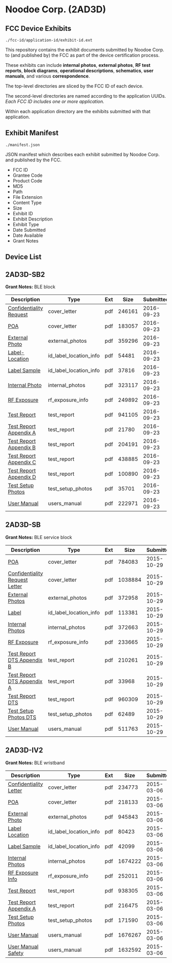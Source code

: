 # Noodoe Corp. (2AD3D)
## FCC Device Exhibits

```
./fcc-id/application-id/exhibit-id.ext
```

This repository contains the exhibit documents submitted by Noodoe Corp. to (and published by) the FCC as part of the device certification process.

These exhibits can include **internal photos**, **external photos**, **RF test reports**, **block diagrams**, **operational descriptions**, **schematics**, **user manuals**, and various **correspondence**.

The top-level directories are sliced by the FCC ID of each device.

The second-level directories are named according to the application UUIDs. *Each FCC ID includes one or more application.*

Within each application directory are the exhibits submitted with that application. 

## Exhibit Manifest

```
./manifest.json
```

JSON manifest which describes each exhibit submitted by Noodoe Corp. and published by the FCC.

- FCC ID
- Grantee Code
- Product Code
- MD5
- Path
- File Extension
- Content Type
- Size
- Exhibit ID
- Exhibit Description
- Exhibit Type
- Date Submitted
- Date Available
- Grant Notes

## Device List
## 2AD3D-SB2
**Grant Notes:** BLE block

| Description | Type | Ext | Size | Submitted | Available |
| ----------- | ---- | --- | ---- | --------- | --------- |
| [Confidentiality Request](2AD3D-SB2/7aeb9fa7f112f35e272de20a65a27b32/3144912.pdf) | cover_letter | pdf | 246161 | 2016-09-23 | 2016-09-23 |
| [POA](2AD3D-SB2/7aeb9fa7f112f35e272de20a65a27b32/3144913.pdf) | cover_letter | pdf | 183057 | 2016-09-23 | 2016-09-23 |
| [External Photo](2AD3D-SB2/7aeb9fa7f112f35e272de20a65a27b32/3144908.pdf) | external_photos | pdf | 359296 | 2016-09-23 | 2017-03-22 |
| [Label-Location](2AD3D-SB2/7aeb9fa7f112f35e272de20a65a27b32/3144914.pdf) | id_label_location_info | pdf | 54481 | 2016-09-23 | 2016-09-23 |
| [Label Sample](2AD3D-SB2/7aeb9fa7f112f35e272de20a65a27b32/3144915.pdf) | id_label_location_info | pdf | 37816 | 2016-09-23 | 2016-09-23 |
| [Internal Photo](2AD3D-SB2/7aeb9fa7f112f35e272de20a65a27b32/3144909.pdf) | internal_photos | pdf | 323117 | 2016-09-23 | 2017-03-22 |
| [RF Exposure](2AD3D-SB2/7aeb9fa7f112f35e272de20a65a27b32/3144928.pdf) | rf_exposure_info | pdf | 249892 | 2016-09-23 | 2016-09-23 |
| [Test Report](2AD3D-SB2/7aeb9fa7f112f35e272de20a65a27b32/3144929.pdf) | test_report | pdf | 941105 | 2016-09-23 | 2016-09-23 |
| [Test Report Appendix A](2AD3D-SB2/7aeb9fa7f112f35e272de20a65a27b32/3144931.pdf) | test_report | pdf | 21780 | 2016-09-23 | 2016-09-23 |
| [Test Report Appendix B](2AD3D-SB2/7aeb9fa7f112f35e272de20a65a27b32/3144932.pdf) | test_report | pdf | 204191 | 2016-09-23 | 2016-09-23 |
| [Test Report Appendix C](2AD3D-SB2/7aeb9fa7f112f35e272de20a65a27b32/3144933.pdf) | test_report | pdf | 438885 | 2016-09-23 | 2016-09-23 |
| [Test Report Appendix D](2AD3D-SB2/7aeb9fa7f112f35e272de20a65a27b32/3144934.pdf) | test_report | pdf | 100890 | 2016-09-23 | 2016-09-23 |
| [Test Setup Photos](2AD3D-SB2/7aeb9fa7f112f35e272de20a65a27b32/3144910.pdf) | test_setup_photos | pdf | 35701 | 2016-09-23 | 2017-03-22 |
| [User Manual](2AD3D-SB2/7aeb9fa7f112f35e272de20a65a27b32/3144911.pdf) | users_manual | pdf | 222971 | 2016-09-23 | 2017-03-22 |
## 2AD3D-SB
**Grant Notes:** BLE service block

| Description | Type | Ext | Size | Submitted | Available |
| ----------- | ---- | --- | ---- | --------- | --------- |
| [POA](2AD3D-SB/70e787eecbac2b03fd831072c148c093/2797864.pdf) | cover_letter | pdf | 784083 | 2015-10-29 | 2015-10-30 |
| [Confidentiality Request Letter](2AD3D-SB/70e787eecbac2b03fd831072c148c093/2797865.pdf) | cover_letter | pdf | 1038884 | 2015-10-29 | 2015-10-30 |
| [External Photos](2AD3D-SB/70e787eecbac2b03fd831072c148c093/2797850.pdf) | external_photos | pdf | 372958 | 2015-10-29 | 2016-04-26 |
| [Label](2AD3D-SB/70e787eecbac2b03fd831072c148c093/2797863.pdf) | id_label_location_info | pdf | 113381 | 2015-10-29 | 2015-10-30 |
| [Internal Photos](2AD3D-SB/70e787eecbac2b03fd831072c148c093/2797851.pdf) | internal_photos | pdf | 372663 | 2015-10-29 | 2016-04-26 |
| [RF Exposure](2AD3D-SB/70e787eecbac2b03fd831072c148c093/2797862.pdf) | rf_exposure_info | pdf | 233665 | 2015-10-29 | 2015-10-30 |
| [Test Report DTS Appendix B](2AD3D-SB/70e787eecbac2b03fd831072c148c093/2797859.pdf) | test_report | pdf | 210261 | 2015-10-29 | 2015-10-30 |
| [Test Report DTS Appendix A](2AD3D-SB/70e787eecbac2b03fd831072c148c093/2797860.pdf) | test_report | pdf | 33968 | 2015-10-29 | 2015-10-30 |
| [Test Report DTS](2AD3D-SB/70e787eecbac2b03fd831072c148c093/2797861.pdf) | test_report | pdf | 960309 | 2015-10-29 | 2015-10-30 |
| [Test Setup Photos DTS](2AD3D-SB/70e787eecbac2b03fd831072c148c093/2797852.pdf) | test_setup_photos | pdf | 62489 | 2015-10-29 | 2016-04-26 |
| [User Manual](2AD3D-SB/70e787eecbac2b03fd831072c148c093/2797853.pdf) | users_manual | pdf | 511763 | 2015-10-29 | 2016-04-26 |
## 2AD3D-IV2
**Grant Notes:** BLE wristband

| Description | Type | Ext | Size | Submitted | Available |
| ----------- | ---- | --- | ---- | --------- | --------- |
| [Confidentiality Letter](2AD3D-IV2/5c1167187dcf20e9ea0b7d54d7a6fc69/2549516.pdf) | cover_letter | pdf | 234773 | 2015-03-06 | 2015-03-09 |
| [POA](2AD3D-IV2/5c1167187dcf20e9ea0b7d54d7a6fc69/2549519.pdf) | cover_letter | pdf | 218133 | 2015-03-06 | 2015-03-09 |
| [External Photo](2AD3D-IV2/5c1167187dcf20e9ea0b7d54d7a6fc69/2549509.pdf) | external_photos | pdf | 945843 | 2015-03-06 | 2015-09-02 |
| [Label Location](2AD3D-IV2/5c1167187dcf20e9ea0b7d54d7a6fc69/2549520.pdf) | id_label_location_info | pdf | 80423 | 2015-03-06 | 2015-03-09 |
| [Label Sample](2AD3D-IV2/5c1167187dcf20e9ea0b7d54d7a6fc69/2549524.pdf) | id_label_location_info | pdf | 42099 | 2015-03-06 | 2015-03-09 |
| [Internal Photos](2AD3D-IV2/5c1167187dcf20e9ea0b7d54d7a6fc69/2549510.pdf) | internal_photos | pdf | 1674222 | 2015-03-06 | 2015-09-02 |
| [RF Exposure Info](2AD3D-IV2/5c1167187dcf20e9ea0b7d54d7a6fc69/2549525.pdf) | rf_exposure_info | pdf | 252011 | 2015-03-06 | 2015-03-09 |
| [Test Report](2AD3D-IV2/5c1167187dcf20e9ea0b7d54d7a6fc69/2549526.pdf) | test_report | pdf | 938305 | 2015-03-06 | 2015-03-09 |
| [Test Report Appendix A](2AD3D-IV2/5c1167187dcf20e9ea0b7d54d7a6fc69/2549527.pdf) | test_report | pdf | 216475 | 2015-03-06 | 2015-03-09 |
| [Test Setup Photos](2AD3D-IV2/5c1167187dcf20e9ea0b7d54d7a6fc69/2549511.pdf) | test_setup_photos | pdf | 171590 | 2015-03-06 | 2015-09-02 |
| [User Manual](2AD3D-IV2/5c1167187dcf20e9ea0b7d54d7a6fc69/2549512.pdf) | users_manual | pdf | 1676267 | 2015-03-06 | 2015-09-02 |
| [User Manual Safety](2AD3D-IV2/5c1167187dcf20e9ea0b7d54d7a6fc69/2549513.pdf) | users_manual | pdf | 1632592 | 2015-03-06 | 2015-09-02 |
